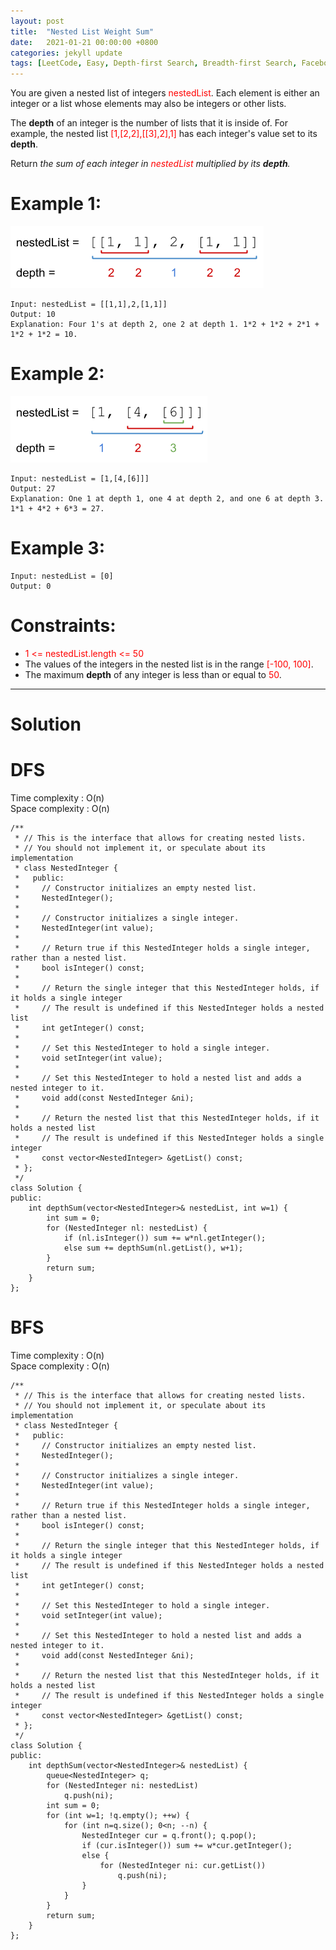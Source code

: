 ```yaml
---
layout: post
title:  "Nested List Weight Sum"
date:   2021-01-21 00:00:00 +0800
categories: jekyll update
tags: [LeetCode, Easy, Depth-first Search, Breadth-first Search, Facebook, Amazon, LinkedIn]
---
```

You are given a nested list of integers <font color="red">nestedList</font>. Each element is either an integer or a list whose elements may also be integers or other lists.

The **depth** of an integer is the number of lists that it is inside of. For example, the nested list <font color="red">[1,[2,2],[[3],2],1]</font> has each integer's value set to its **depth**.

Return *the sum of each integer in <font color="red">nestedList</font> multiplied by its **depth**.*

# Example 1:

![](https://github.com/nshawn4675/nshawn4675.github.io/blob/master/_pic/339_ex1.png?raw=true)

	Input: nestedList = [[1,1],2,[1,1]]
	Output: 10
	Explanation: Four 1's at depth 2, one 2 at depth 1. 1*2 + 1*2 + 2*1 + 1*2 + 1*2 = 10.

# Example 2:

![](https://github.com/nshawn4675/nshawn4675.github.io/blob/master/_pic/339_ex2.png?raw=true)

	Input: nestedList = [1,[4,[6]]]
	Output: 27
	Explanation: One 1 at depth 1, one 4 at depth 2, and one 6 at depth 3. 1*1 + 4*2 + 6*3 = 27.

# Example 3:

	Input: nestedList = [0]
	Output: 0

# Constraints:

- <font color="red">1 <= nestedList.length <= 50</font>
- The values of the integers in the nested list is in the range <font color="red">[-100, 100]</font>.
- The maximum **depth** of any integer is less than or equal to <font color="red">50</font>.

______________________  

# Solution  

# DFS

Time complexity : O(n)  
Space complexity : O(n)  

	/**
	 * // This is the interface that allows for creating nested lists.
	 * // You should not implement it, or speculate about its implementation
	 * class NestedInteger {
	 *   public:
	 *     // Constructor initializes an empty nested list.
	 *     NestedInteger();
	 *
	 *     // Constructor initializes a single integer.
	 *     NestedInteger(int value);
	 *
	 *     // Return true if this NestedInteger holds a single integer, rather than a nested list.
	 *     bool isInteger() const;
	 *
	 *     // Return the single integer that this NestedInteger holds, if it holds a single integer
	 *     // The result is undefined if this NestedInteger holds a nested list
	 *     int getInteger() const;
	 *
	 *     // Set this NestedInteger to hold a single integer.
	 *     void setInteger(int value);
	 *
	 *     // Set this NestedInteger to hold a nested list and adds a nested integer to it.
	 *     void add(const NestedInteger &ni);
	 *
	 *     // Return the nested list that this NestedInteger holds, if it holds a nested list
	 *     // The result is undefined if this NestedInteger holds a single integer
	 *     const vector<NestedInteger> &getList() const;
	 * };
	 */
	class Solution {
	public:
	    int depthSum(vector<NestedInteger>& nestedList, int w=1) {
	        int sum = 0;
	        for (NestedInteger nl: nestedList) {
	            if (nl.isInteger()) sum += w*nl.getInteger();
	            else sum += depthSum(nl.getList(), w+1);
	        }
	        return sum;
	    }
	};



# BFS

Time complexity : O(n)  
Space complexity : O(n)  

	/**
	 * // This is the interface that allows for creating nested lists.
	 * // You should not implement it, or speculate about its implementation
	 * class NestedInteger {
	 *   public:
	 *     // Constructor initializes an empty nested list.
	 *     NestedInteger();
	 *
	 *     // Constructor initializes a single integer.
	 *     NestedInteger(int value);
	 *
	 *     // Return true if this NestedInteger holds a single integer, rather than a nested list.
	 *     bool isInteger() const;
	 *
	 *     // Return the single integer that this NestedInteger holds, if it holds a single integer
	 *     // The result is undefined if this NestedInteger holds a nested list
	 *     int getInteger() const;
	 *
	 *     // Set this NestedInteger to hold a single integer.
	 *     void setInteger(int value);
	 *
	 *     // Set this NestedInteger to hold a nested list and adds a nested integer to it.
	 *     void add(const NestedInteger &ni);
	 *
	 *     // Return the nested list that this NestedInteger holds, if it holds a nested list
	 *     // The result is undefined if this NestedInteger holds a single integer
	 *     const vector<NestedInteger> &getList() const;
	 * };
	 */
	class Solution {
	public:
	    int depthSum(vector<NestedInteger>& nestedList) {
	        queue<NestedInteger> q;
	        for (NestedInteger ni: nestedList)
	            q.push(ni);
	        int sum = 0;
	        for (int w=1; !q.empty(); ++w) {
	            for (int n=q.size(); 0<n; --n) {
	                NestedInteger cur = q.front(); q.pop();
	                if (cur.isInteger()) sum += w*cur.getInteger();
	                else {
	                    for (NestedInteger ni: cur.getList())
	                        q.push(ni);
	                }
	            }
	        }
	        return sum;
	    }
	};